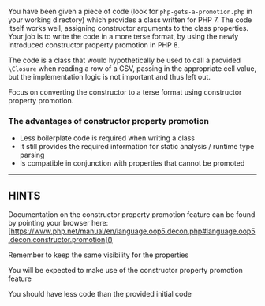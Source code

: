 You have been given a piece of code (look for `php-gets-a-promotion.php` in your working directory) which provides a class written for PHP 7.
The code itself works well, assigning constructor arguments to the class properties. Your job is to write the code in a more terse format, by using the newly introduced
constructor property promotion in PHP 8.

The code is a class that would hypothetically be used to call a provided `\Closure` when reading a row of a CSV, passing in the appropriate cell value, but the implementation logic is not important and thus left out.

Focus on converting the constructor to a terse format using constructor property promotion.

### The advantages of constructor property promotion

* Less boilerplate code is required when writing a class
* It still provides the required information for static analysis / runtime type parsing
* Is compatible in conjunction with properties that cannot be promoted


----------------------------------------------------------------------
## HINTS

Documentation on the constructor property promotion feature can be found by pointing your browser here:
[https://www.php.net/manual/en/language.oop5.decon.php#language.oop5.decon.constructor.promotion]()

Remember to keep the same visibility for the properties

You will be expected to make use of the constructor property promotion feature

You should have less code than the provided initial code


